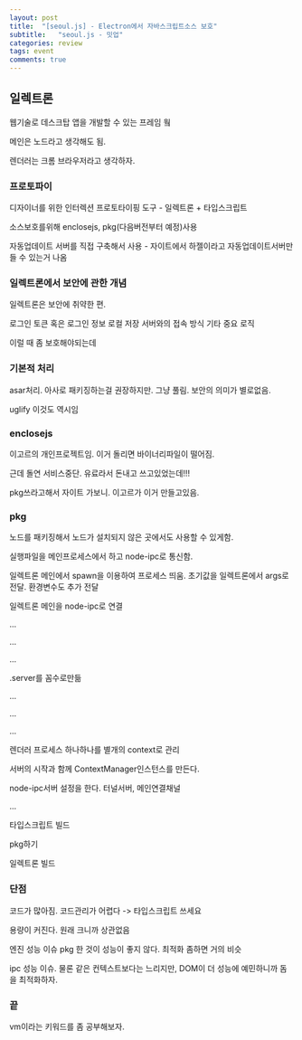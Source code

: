 ```yaml
---
layout: post
title:  "[seoul.js] - Electron에서 자바스크립트소스 보호"
subtitle:   "seoul.js - 밋업"
categories: review
tags: event
comments: true
---
```


## 일렉트론

웹기술로 데스크탑 앱을 개발할 수 있는 프레임 웤

메인은 노드라고 생각해도 됨.

렌더러는 크롬 브라우저라고 생각하자.

### 프로토파이

디자이너를 위한 인터렉션 프로토타이핑 도구 - 일렉트론 + 타입스크립트

소스보호를위해 enclosejs, pkg(다음버전부터 예정)사용

자동업데이트 서버를 직접 구축해서 사용 - 자이트에서 하젤이라고 자동업데이트서버만들 수 있는거 나옴

### 일렉트론에서 보안에 관한 개념

일렉트론은 보안에 취약한 편.

로그인 토큰 혹은 로그인 정보 로컬 저장
서버와의 접속 방식
기타 중요 로직

이럴 때 좀 보호해야되는데

### 기본적 처리

asar처리. 아사로 패키징하는걸 권장하지만. 그냥 풀림. 보안의 의미가 별로없음.

uglify 이것도 역시임

### enclosejs

이고르의 개인프로젝트임. 이거 돌리면 바이너리파일이 떨어짐.

근데 돌연 서비스중단. 유료라서 돈내고 쓰고있었는데!!!

pkg쓰라고해서 자이트 가보니. 이고르가 이거 만들고있음.

### pkg

노드를 패키징해서 노드가 설치되지 않은 곳에서도 사용할 수 있게함.

실행파일을 메인프로세스에서 하고 node-ipc로 통신함.

일렉트론 메인에서 spawn을 이용하여 프로세스 띄움. 초기값을 일렉트론에서 args로 전달. 환경변수도 추가 전달

일렉트론 메인을 node-ipc로 연결

...

...

...


.server를 꼼수로만듦

...

...

...

렌더러 프로세스 하나하나를 별개의 context로 관리

서버의 시작과 함께 ContextManager인스턴스를 만든다.

node-ipc서버 설정을 한다. 터널서버, 메인연결채널

...

타입스크립트 빌드

pkg하기

일렉트론 빌드


### 단점

코드가 많아짐. 코드관리가 어렵다 -> 타입스크립트 쓰세요

용량이 커진다. 원래 크니까 상관없음

엔진 성능 이슈 pkg 한 것이 성능이 좋지 않다. 최적화 좀하면 거의 비슷

ipc 성능 이슈. 물론 같은 컨텍스트보다는 느리지만, DOM이 더 성능에 예민하니까 돔을 최적화하자.

### 끝

vm이라는 키워드를 좀 공부해보자.

